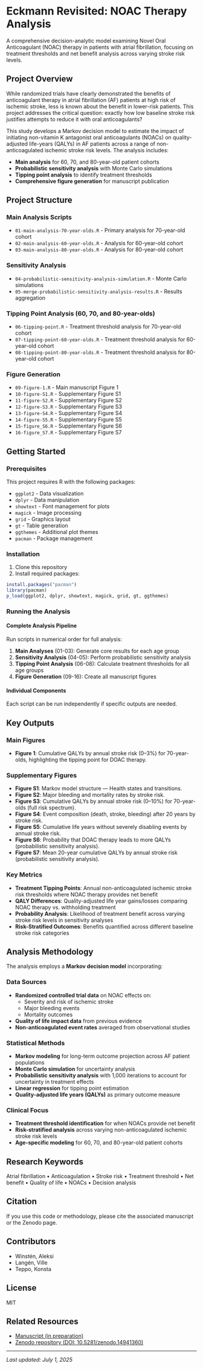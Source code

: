 # Eckmann Revisited: NOAC Therapy Analysis

A comprehensive decision-analytic model examining Novel Oral Anticoagulant (NOAC) therapy in patients with atrial fibrillation, focusing on treatment thresholds and net benefit analysis across varying stroke risk levels.

## Project Overview

While randomized trials have clearly demonstrated the benefits of anticoagulant therapy in atrial fibrillation (AF) patients at high risk of ischemic stroke, less is known about the benefit in lower-risk patients. This project addresses the critical question: exactly how low baseline stroke risk justifies attempts to reduce it with oral anticoagulants?

This study develops a Markov decision model to estimate the impact of initiating non-vitamin K antagonist oral anticoagulants (NOACs) on quality-adjusted life-years (QALYs) in AF patients across a range of non-anticoagulated ischemic stroke risk levels. The analysis includes:

- **Main analysis** for 60, 70, and 80-year-old patient cohorts
- **Probabilistic sensitivity analysis** with Monte Carlo simulations
- **Tipping point analysis** to identify treatment thresholds
- **Comprehensive figure generation** for manuscript publication

## Project Structure

### Main Analysis Scripts
- `01-main-analysis-70-year-olds.R` - Primary analysis for 70-year-old cohort
- `02-main-analysis-60-year-olds.R` - Analysis for 60-year-old cohort  
- `03-main-analysis-80-year-olds.R` - Analysis for 80-year-old cohort

### Sensitivity Analysis
- `04-probabilistic-sensitivity-analysis-simulation.R` - Monte Carlo simulations
- `05-merge-probabilistic-sensitivity-analysis-results.R` - Results aggregation

### Tipping Point Analysis (60, 70, and 80-year-olds)
- `06-tipping-point.R` - Treatment threshold analysis for 70-year-old cohort
- `07-tipping-point-60-year-olds.R` - Treatment threshold analysis for 60-year-old cohort
- `08-tipping-point-80-year-olds.R` - Treatment threshold analysis for 80-year-old cohort

### Figure Generation
- `09-figure-1.R` - Main manuscript Figure 1
- `10-figure-S1.R` - Supplementary Figure S1
- `11-figure-S2.R` - Supplementary Figure S2
- `12-figure-S3.R` - Supplementary Figure S3
- `13-figure-S4.R` - Supplementary Figure S4
- `14-figure-S5.R` - Supplementary Figure S5
- `15-figure_S6.R` - Supplementary Figure S6
- `16-figure_S7.R` - Supplementary Figure S7


## Getting Started

### Prerequisites

This project requires R with the following packages:
- `ggplot2` - Data visualization
- `dplyr` - Data manipulation
- `showtext` - Font management for plots
- `magick` - Image processing
- `grid` - Graphics layout
- `gt` - Table generation
- `ggthemes` - Additional plot themes
- `pacman` - Package management

### Installation

1. Clone this repository
2. Install required packages:
```r
install.packages("pacman")
library(pacman)
p_load(ggplot2, dplyr, showtext, magick, grid, gt, ggthemes)
```

### Running the Analysis

#### Complete Analysis Pipeline
Run scripts in numerical order for full analysis:

1. **Main Analyses** (01-03): Generate core results for each age group
2. **Sensitivity Analysis** (04-05): Perform probabilistic sensitivity analysis
3. **Tipping Point Analysis** (06-08): Calculate treatment thresholds for all age groups
4. **Figure Generation** (09-16): Create all manuscript figures

#### Individual Components
Each script can be run independently if specific outputs are needed.

## Key Outputs

### Main Figures
- **Figure 1**: Cumulative QALYs by annual stroke risk (0–3%) for 70-year-olds, highlighting the tipping point for DOAC therapy.

### Supplementary Figures
- **Figure S1**: Markov model structure — Health states and transitions.
- **Figure S2**: Major bleeding and mortality rates by stroke risk.
- **Figure S3**: Cumulative QALYs by annual stroke risk (0–10%) for 70-year-olds (full risk spectrum).
- **Figure S4**: Event composition (death, stroke, bleeding) after 20 years by stroke risk.
- **Figure S5**: Cumulative life years without severely disabling events by annual stroke risk.
- **Figure S6**: Probability that DOAC therapy leads to more QALYs (probabilistic sensitivity analysis).
- **Figure S7**: Mean 20-year cumulative QALYs by annual stroke risk (probabilistic sensitivity analysis).

### Key Metrics
- **Treatment Tipping Points**: Annual non-anticoagulated ischemic stroke risk thresholds where NOAC therapy provides net benefit
- **QALY Differences**: Quality-adjusted life year gains/losses comparing NOAC therapy vs. withholding treatment
- **Probability Analysis**: Likelihood of treatment benefit across varying stroke risk levels in sensitivity analyses
- **Risk-Stratified Outcomes**: Benefits quantified across different baseline stroke risk categories

## Analysis Methodology

The analysis employs a **Markov decision model** incorporating:

### Data Sources
- **Randomized controlled trial data** on NOAC effects on:
  - Severity and risk of ischemic stroke
  - Major bleeding events
  - Mortality outcomes
- **Quality of life impact data** from previous evidence
- **Non-anticoagulated event rates** averaged from observational studies

### Statistical Methods
- **Markov modeling** for long-term outcome projection across AF patient populations
- **Monte Carlo simulation** for uncertainty analysis
- **Probabilistic sensitivity analysis** with 1,000 iterations to account for uncertainty in treatment effects
- **Linear regression** for tipping point estimation
- **Quality-adjusted life years (QALYs)** as primary outcome measure

### Clinical Focus
- **Treatment threshold identification** for when NOACs provide net benefit
- **Risk-stratified analysis** across varying non-anticoagulated ischemic stroke risk levels
- **Age-specific modeling** for 60, 70, and 80-year-old patient cohorts

## Research Keywords

Atrial fibrillation • Anticoagulation • Stroke risk • Treatment threshold • Net benefit • Quality of life • NOACs • Decision analysis

## Citation

If you use this code or methodology, please cite the associated manuscript or the Zenodo page.

## Contributors

- Winstén, Aleksi
- Langén, Ville
- Teppo, Konsta

## License

MIT

## Related Resources

- [Manuscript (in preparation)](TBD)
- [Zenodo repository (DOI: 10.5281/zenodo.14941360)](https://doi.org/10.5281/zenodo.14941360)

---

*Last updated: July 1, 2025* 